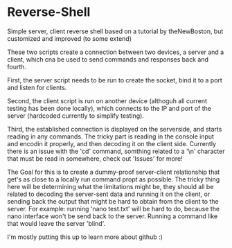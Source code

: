 # Reverse-Shell
Simple server, client reverse shell based on a tutorial by theNewBoston, but customized and improved (to some extend)

These two scripts create a connection between two devices, a server and a client, 
which cna be used to send commands and responses back and fourth.

First, the server script needs to be run to create the socket, bind it to a port and listen for clients.

Second, the client script is run on another device (althoguh all current testing has been done locally),
which connects to the IP and port of the server (hardcoded currently to simplify testing).

Third, the established connection is displayed on the serverside, and starts reading in any commands.
The tricky part is reading in the console input and encodin it properly, and then decoding it on the client side.
Currently there is an issue with the 'cd' command, somthing related to a '\n' character that must be read in somewhere,
check out 'Issues' for more!

The Goal for this is to create a dummy-proof server-client relationship that get's as close to a locally run command propt as possible. The tricky thing here will be determining what the limitations might be, they should all be related to decoding the server-sent data and running it on the client, or sending back the output that might be hard to obtain from the client to the server. For example: running 'nano test.txt' will be hard to do, because the nano interface won't be send back to the server. 
Running a command like that would leave the server 'blind'.

I'm mostly putting this up to learn more about github :)

